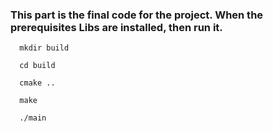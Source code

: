 ### This part is the final code for the project. When the prerequisites Libs are installed, then run it.

```
  mkdir build
  
  cd build
  
  cmake ..
  
  make
  
  ./main
```
